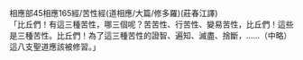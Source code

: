 相應部45相應165經/苦性經(道相應/大篇/修多羅)(莊春江譯)  
「比丘們！有這三種苦性，哪三個呢？苦苦性、行苦性、變易苦性，比丘們！這些是三種苦性。比丘們！為了這三種苦性的證智、遍知、滅盡、捨斷，……（中略）這八支聖道應該被修習。」  
  
  
